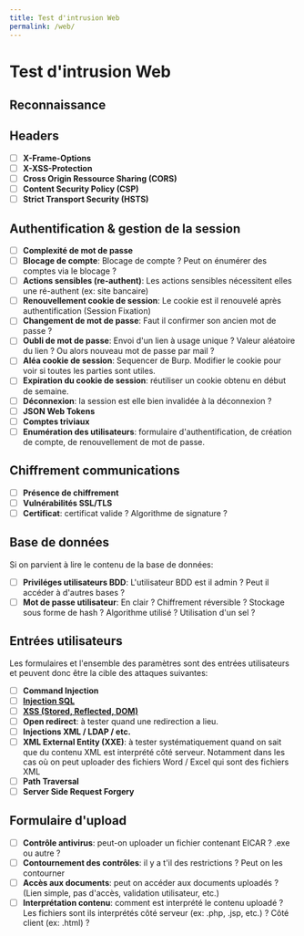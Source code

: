 ```yaml
---
title: Test d'intrusion Web
permalink: /web/
---
```


# Test d'intrusion Web

## Reconnaissance

## Headers

- [ ] **X-Frame-Options**
- [ ] **X-XSS-Protection**
- [ ] **Cross Origin Ressource Sharing (CORS)**
- [ ] **Content Security Policy (CSP)**
- [ ] **Strict Transport Security (HSTS)**

## Authentification & gestion de la session

- [ ] **Complexité de mot de passe**
- [ ] **Blocage de compte**: Blocage de compte ? Peut on énumérer des comptes via le blocage ?
- [ ] **Actions sensibles (re-authent)**: Les actions sensibles nécessitent elles une ré-authent (ex: site bancaire)
- [ ] **Renouvellement cookie de session**: Le cookie est il renouvelé après authentification (Session Fixation)
- [ ] **Changement de mot de passe**: Faut il confirmer son ancien mot de passe ?
- [ ] **Oubli de mot de passe**: Envoi d'un lien à usage unique ? Valeur aléatoire du lien ? Ou alors nouveau mot de passe par mail ?
- [ ] **Aléa cookie de session**: Sequencer de Burp. Modifier le cookie pour voir si toutes les parties sont utiles.
- [ ] **Expiration du cookie de session**: réutiliser un cookie obtenu en début de semaine.
- [ ] **Déconnexion**: la session est elle bien invalidée à la déconnexion ?
- [ ] **JSON Web Tokens**
- [ ] **Comptes triviaux**
- [ ] **Enumération des utilisateurs**: formulaire d'authentification, de création de compte, de renouvellement de mot de passe.

## Chiffrement communications

- [ ] **Présence de chiffrement**
- [ ] **Vulnérabilités SSL/TLS**
- [ ] **Certificat**: certificat valide ? Algorithme de signature ?

## Base de données

Si on parvient à lire le contenu de la base de données:

- [ ] **Priviléges utilisateurs BDD**: L'utilisateur BDD est il admin ? Peut il accéder à d'autres bases ?
- [ ] **Mot de passe utilisateur**: En clair ? Chiffrement réversible ? Stockage sous forme de hash ? Algorithme utilisé ? Utilisation d'un sel ?

## Entrées utilisateurs

Les formulaires et l'ensemble des paramètres sont des entrées utilisateurs et peuvent donc être la cible des attaques suivantes:

- [ ] **Command Injection**
- [ ] **[Injection SQL](/SQL_Injection/)**
- [ ] **[XSS (Stored, Reflected, DOM)](/XSS/)**
- [ ] **Open redirect**: à tester quand une redirection a lieu.
- [ ] **Injections XML / LDAP / etc.**
- [ ] **XML External Entity (XXE)**: à tester systématiquement quand on sait que du contenu XML est interprété côté serveur. Notamment dans les cas où on peut uploader des fichiers Word / Excel qui sont des fichiers XML
- [ ] **Path Traversal**
- [ ] **Server Side Request Forgery**

## Formulaire d'upload

- [ ] **Contrôle antivirus**: peut-on uploader un fichier contenant EICAR ? .exe ou autre ?
- [ ] **Contournement des contrôles**: il y a t'il des restrictions ? Peut on les contourner
- [ ] **Accès aux documents**: peut on accéder aux documents uploadés ? (Lien simple, pas d'accès, validation utilisateur, etc.)
- [ ] **Interprétation contenu**: comment est interprété le contenu uploadé ? Les fichiers sont ils interprétés côté serveur (ex: .php, .jsp, etc.) ? Côté client (ex: .html) ?

